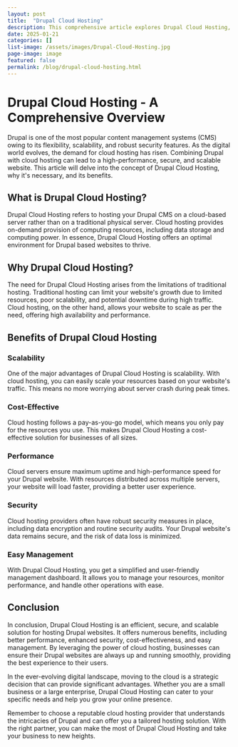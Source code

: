 ```yaml
---
layout: post
title:  "Drupal Cloud Hosting"
description: This comprehensive article explores Drupal Cloud Hosting, highlighting its numerous advantages for businesses of all sizes. It discusses the convenient features, flexibility, and secure infrastructure of this open-source web content management framework. The article also provides useful tips on how to navigate Drupal Cloud Hosting and optimize its benefits for your website's superior performance and scalability.
date: 2025-01-21
categories: []
list-image: /assets/images/Drupal-Cloud-Hosting.jpg
page-image: image
featured: false
permalink: /blog/drupal-cloud-hosting.html
---
```

# Drupal Cloud Hosting - A Comprehensive Overview

Drupal is one of the most popular content management systems (CMS) owing to its flexibility, scalability, and robust security features. As the digital world evolves, the demand for cloud hosting has risen. Combining Drupal with cloud hosting can lead to a high-performance, secure, and scalable website. This article will delve into the concept of Drupal Cloud Hosting, why it's necessary, and its benefits.

## What is Drupal Cloud Hosting?

Drupal Cloud Hosting refers to hosting your Drupal CMS on a cloud-based server rather than on a traditional physical server. Cloud hosting provides on-demand provision of computing resources, including data storage and computing power. In essence, Drupal Cloud Hosting offers an optimal environment for Drupal based websites to thrive.

## Why Drupal Cloud Hosting?

The need for Drupal Cloud Hosting arises from the limitations of traditional hosting. Traditional hosting can limit your website's growth due to limited resources, poor scalability, and potential downtime during high traffic. Cloud hosting, on the other hand, allows your website to scale as per the need, offering high availability and performance.

## Benefits of Drupal Cloud Hosting

### Scalability

One of the major advantages of Drupal Cloud Hosting is scalability. With cloud hosting, you can easily scale your resources based on your website's traffic. This means no more worrying about server crash during peak times. 

### Cost-Effective

Cloud hosting follows a pay-as-you-go model, which means you only pay for the resources you use. This makes Drupal Cloud Hosting a cost-effective solution for businesses of all sizes.

### Performance 

Cloud servers ensure maximum uptime and high-performance speed for your Drupal website. With resources distributed across multiple servers, your website will load faster, providing a better user experience.

### Security 

Cloud hosting providers often have robust security measures in place, including data encryption and routine security audits. Your Drupal website's data remains secure, and the risk of data loss is minimized.

### Easy Management 

With Drupal Cloud Hosting, you get a simplified and user-friendly management dashboard. It allows you to manage your resources, monitor performance, and handle other operations with ease.

## Conclusion 

In conclusion, Drupal Cloud Hosting is an efficient, secure, and scalable solution for hosting Drupal websites. It offers numerous benefits, including better performance, enhanced security, cost-effectiveness, and easy management. By leveraging the power of cloud hosting, businesses can ensure their Drupal websites are always up and running smoothly, providing the best experience to their users.

In the ever-evolving digital landscape, moving to the cloud is a strategic decision that can provide significant advantages. Whether you are a small business or a large enterprise, Drupal Cloud Hosting can cater to your specific needs and help you grow your online presence.

Remember to choose a reputable cloud hosting provider that understands the intricacies of Drupal and can offer you a tailored hosting solution. With the right partner, you can make the most of Drupal Cloud Hosting and take your business to new heights.

